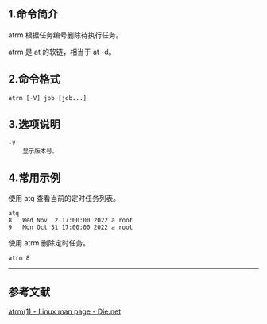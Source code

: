 ## 1.命令简介
atrm 根据任务编号删除待执行任务。

atrm 是 at 的软链，相当于 at -d。

## 2.命令格式
```shell
atrm [-V] job [job...]
```

## 3.选项说明
```
-V
	显示版本号。
```

## 4.常用示例
使用 atq 查看当前的定时任务列表。
```shell
atq
8	Wed Nov  2 17:00:00 2022 a root
9	Mon Oct 31 17:00:00 2022 a root
```
使用 atrm 删除定时任务。
```shell
atrm 8
```

---
## 参考文献
[atrm(1) - Linux man page - Die.net](https://linux.die.net/man/1/atrm)

<Vssue title="atrm" />